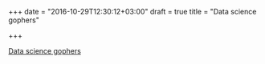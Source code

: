 +++
date = "2016-10-29T12:30:12+03:00"
draft = true
title = "Data science gophers"

+++

<p><a href="https://www.oreilly.com/ideas/data-science-gophers">Data science gophers</a></p>
